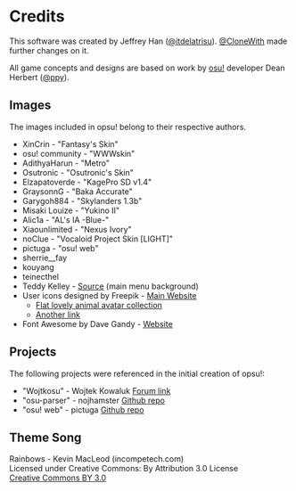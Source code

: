 # Credits

This software was created by Jeffrey Han ([@itdelatrisu](https://github.com/itdelatrisu)). [@CloneWith](https://github.com/clonewith) made further changes on it.

All game concepts and designs are based on work by [osu!](https://osu.ppy.sh)
developer Dean Herbert ([@ppy](https://github.com/ppy)).

## Images

The images included in opsu! belong to their respective authors.

* XinCrin - "Fantasy's Skin"
* osu! community - "WWWskin"
* AdithyaHarun - "Metro"
* Osutronic - "Osutronic's Skin"
* Elzapatoverde - "KagePro SD v1.4"
* GraysonnG - "Baka Accurate"
* Garygoh884 - "Skylanders 1.3b"
* Misaki Louize - "Yukino II"
* Alic1a - "AL's IA -Blue-"
* Xiaounlimited - "Nexus Ivory"
* noClue - "Vocaloid Project Skin \[LIGHT\]"
* pictuga - "osu! web"
* sherrie__fay
* kouyang
* teinecthel
* Teddy Kelley - [Source](https://unsplash.com/photos/weuWmzv7xnU) (main menu background)
* User icons designed by Freepik - [Main Website](https://www.freepik.com/)
  * [Flat lovely animal avatar collection](https://www.freepik.com/free-vector/flat-lovely-animal-avatar-collection_845660.htm)
  * [Another link](https://www.freepik.com/free-vector/wild-and-marine-animal-collection_845661.htm)
* Font Awesome by Dave Gandy - [Website](http://fontawesome.io)

## Projects

The following projects were referenced in the initial creation of opsu!:

* "Wojtkosu" - Wojtek Kowaluk [Forum link](https://osu.ppy.sh/forum/t/97260)
* "osu-parser" - nojhamster [Github repo](https://github.com/nojhamster/osu-parser)
* "osu! web" - pictuga [Github repo](https://github.com/pictuga/osu-web)

## Theme Song

Rainbows - Kevin MacLeod (incompetech.com)  
Licensed under Creative Commons: By Attribution 3.0 License  
[Creative Commons BY 3.0](http://creativecommons.org/licenses/by/3.0/)
